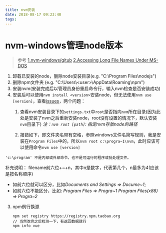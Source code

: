 ```yaml
---
title: nvm安装
date: 2018-08-17 09:23:40
tags:
---
```


nvm-windows管理node版本
===

> 参考
[1.nvm-windows/gitub](https://github.com/coreybutler/nvm-windows)
[2.Accessing Long File Names Under MS-DOS](https://technet.microsoft.com/en-us/library/cc722482.aspx)

1. 卸载已安装的node，删除node安装目录(e.g. "C:\Program Files\nodejs")
2. 删除npm文件夹 (e.g. "C:\Users\\\<user>\AppData\Roaming\npm")
3. 安装nvm(安装完成后以管理员身份重启命令行，输入nvm检查是否安装成功)
4. 安装后可以使用`nvm install <version>`安装node，但无法使用`nvm use [version]`，查看[issues](https://github.com/coreybutler/nvm-windows/issues/41)，两个问题：
	1. 查看nvm安装目录下的`settings.txt`中`root`是否指向`nvm`所在目录(因为此处是安装了nvm之后重新安装node，root没有设置的情况下，默认安装`nvm`目录下)
*注：`nvm root [path]`:  指定nvm存放node的路径*

	2. 报错如下，即文件夹名带有空格，参照windows文件名简写规则，我是安装在`Program Files`中的，所以`nvm root c:\progra~1\nvm`，此时应该可以使用命令`nvm use [version]`

`'c:\program' 不是内部或外部命令，也不是可运行的程序或批处理文件。`

补充说明：
filename前六位+~+n，其中n是数字，代表第几个，n最多为4(应该是按名称顺序)
* 如前六位就可以区分，比如*Documents and Settings => Docume~1*;
* 如前六位不能区分，比如:
*Program Files => Progra~1*
*Program Files(x86) => Progra~2*

3. npm例行换源
	```
	npm set registry https://registry.npm.taobao.org
	// 当然改完之后检测一下，有返回数据就行
	npm info vue
	```


